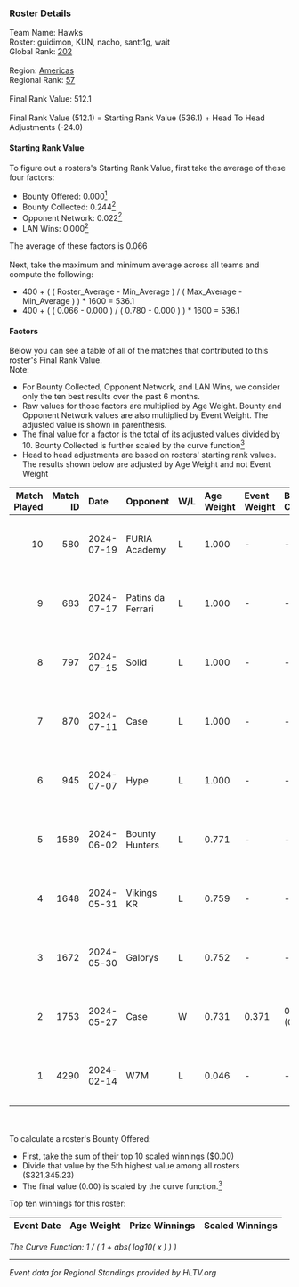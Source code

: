 ### Roster Details<br />
Team Name: Hawks<br />
Roster: guidimon, KUN, nacho, santt1g, wait<br />
Global Rank: [202](../standings_global.md)<br />
<br />
Region: [Americas]( ../standings_americas.md)<br />
Regional Rank: [57]( ../standings_americas.md)<br />
<br />
Final Rank Value:  512.1<br />
<br />
Final Rank Value (512.1) = Starting Rank Value (536.1) + Head To Head Adjustments (-24.0)<br />

#### Starting Rank Value<br />
To figure out a rosters's Starting Rank Value, first take the average of these four factors:<br />
- Bounty Offered: 0.000[<sup>1</sup>](#table2)
- Bounty Collected: 0.244[<sup>2</sup>](#table1)
- Opponent Network: 0.022[<sup>2</sup>](#table1)
- LAN Wins: 0.000[<sup>2</sup>](#table1)

The average of these factors is 0.066<br />
<br />
Next, take the maximum and minimum average across all teams and compute the following:<br />
- 400 + ( ( Roster_Average - Min_Average ) / ( Max_Average - Min_Average ) ) * 1600 = 536.1
- 400 + ( ( 0.066 - 0.000 ) / ( 0.780 - 0.000 ) ) * 1600 = 536.1


#### Factors<br />
Below you can see a table of all of the matches that contributed to this roster's Final Rank Value.<br />
Note:<br />

- For Bounty Collected, Opponent Network, and LAN Wins, we consider only the ten best results over the past 6 months.
- Raw values for those factors are multiplied by Age Weight. Bounty and Opponent Network values are also multiplied by Event Weight. The adjusted value is shown in parenthesis.
- The final value for a factor is the total of its adjusted values divided by 10. Bounty Collected is further scaled by the curve function[<sup>3</sup>](#curveFunction)
- Head to head adjustments are based on rosters' starting rank values. The results shown below are adjusted by Age Weight and not Event Weight
<span id="table1"></span><br />


| Match Played | Match ID | Date       | Opponent          | W/L | Age Weight | Event Weight | Bounty Collected | Opponent Network | LAN Wins  | H2H Adj. | Roster                               |
| -: | -: | :- | :- | :- | :- | :- | :- | :- | :- | -: | :- |
|           10 |      580 | 2024-07-19 | FURIA Academy     | L   | 1.000      | -            | -                | -                | -         |   -15.41 | guidimon, KUN, nacho, santt1g, wait  |
|            9 |      683 | 2024-07-17 | Patins da Ferrari | L   | 1.000      | -            | -                | -                | -         |    -5.71 | guidimon, KUN, nacho, santt1g, wait  |
|            8 |      797 | 2024-07-15 | Solid             | L   | 1.000      | -            | -                | -                | -         |    -4.65 | guidimon, KUN, nacho, santt1g, wait  |
|            7 |      870 | 2024-07-11 | Case              | L   | 1.000      | -            | -                | -                | -         |    -4.10 | guidimon, KUN, nacho, santt1g, wait  |
|            6 |      945 | 2024-07-07 | Hype              | L   | 1.000      | -            | -                | -                | -         |    -3.65 | F4QQ, guidimon, KUN, santt1g, wait   |
|            5 |     1589 | 2024-06-02 | Bounty Hunters    | L   | 0.771      | -            | -                | -                | -         |    -3.37 | ABM, christo, guidimon, KUN, santt1g |
|            4 |     1648 | 2024-05-31 | Vikings KR        | L   | 0.759      | -            | -                | -                | -         |    -4.51 | ABM, christo, guidimon, KUN, santt1g |
|            3 |     1672 | 2024-05-30 | Galorys           | L   | 0.752      | -            | -                | -                | -         |    -2.89 | ABM, christo, guidimon, KUN, santt1g |
|            2 |     1753 | 2024-05-27 | Case              | W   | 0.731      | 0.371        | 0.029 (0.008)    | 0.795 (0.215)    | 0 (0.000) |    20.53 | ABM, christo, guidimon, KUN, santt1g |
|            1 |     4290 | 2024-02-14 | W7M               | L   | 0.046      | -            | -                | -                | -         |    -0.22 | guidimon, KUN, nacho, nasher, PABLEK |

<br />
<span id="table2"></span><br />
To calculate a roster's Bounty Offered:<br />

- First, take the sum of their top 10 scaled winnings ($0.00)
- Divide that value by the 5th highest value among all rosters ($321,345.23)
- The final value (0.00) is scaled by the curve function.[<sup>3</sup>](#curveFunction)

Top ten winnings for this roster:<br />

| Event Date | Age Weight | Prize Winnings | Scaled Winnings |
| :- | -: | :- | :- |


<span id="curveFunction"></span>_The Curve Function: 1 / ( 1 + abs( log10( x ) ) )_<br />

---
_Event data for Regional Standings provided by HLTV.org_<br />

